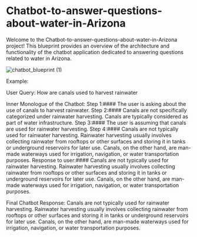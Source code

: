 # Chatbot-to-answer-questions-about-water-in-Arizona
Welcome to the Chatbot-to-answer-questions-about-water-in-Arizona project! This blueprint provides an overview of the architecture and functionality of the chatbot application dedicated to answering questions related to water in Arizona.

![chatbot_blueprint (1)](https://github.com/rajanbriana24/Chatbot-to-answer-questions-about-water-in-Arizona/assets/61128499/b298fb83-b4c1-4c6c-95f0-0e519d702c02)

Example:

User Query: How are canals used to harvest rainwater

Inner Monologue of the Chatbot: 
Step 1:#### The user is asking about the use of canals to harvest rainwater.
Step 2:#### Canals are not specifically categorized under rainwater harvesting. Canals are typically considered as part of water infrastructure.
Step 3:#### The user is assuming that canals are used for rainwater harvesting.
Step 4:#### Canals are not typically used for rainwater harvesting. Rainwater harvesting usually involves collecting rainwater from rooftops or other surfaces and storing it in tanks or underground reservoirs for later use. Canals, on the other hand, are man-made waterways used for irrigation, navigation, or water transportation purposes.
Response to user:#### Canals are not typically used for rainwater harvesting. Rainwater harvesting usually involves collecting rainwater from rooftops or other surfaces and storing it in tanks or underground reservoirs for later use. Canals, on the other hand, are man-made waterways used for irrigation, navigation, or water transportation purposes. 

Final Chatbot Response: Canals are not typically used for rainwater harvesting. Rainwater harvesting usually involves collecting rainwater from rooftops or other surfaces and storing it in tanks or underground reservoirs for later use. Canals, on the other hand, are man-made waterways used for irrigation, navigation, or water transportation purposes.
